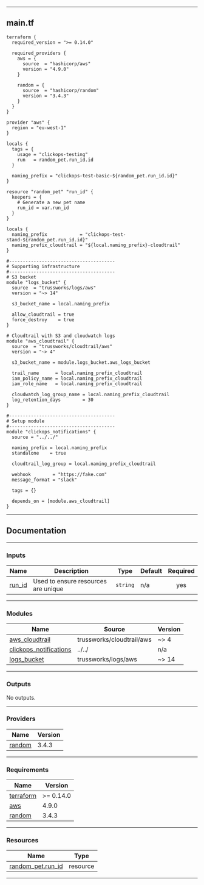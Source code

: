 <!-- BEGIN_TF_DOCS -->
----
## main.tf
```hcl
terraform {
  required_version = ">= 0.14.0"

  required_providers {
    aws = {
      source  = "hashicorp/aws"
      version = "4.9.0"
    }

    random = {
      source  = "hashicorp/random"
      version = "3.4.3"
    }
  }
}

provider "aws" {
  region = "eu-west-1"
}

locals {
  tags = {
    usage = "clickops-testing"
    run   = random_pet.run_id.id
  }

  naming_prefix = "clickops-test-basic-${random_pet.run_id.id}"
}

resource "random_pet" "run_id" {
  keepers = {
    # Generate a new pet name
    run_id = var.run_id
  }
}

locals {
  naming_prefix            = "clickops-test-stand-${random_pet.run_id.id}"
  naming_prefix_cloudtrail = "${local.naming_prefix}-cloudtrail"
}

#---------------------------------------
# Supporting infrastructure
#---------------------------------------
# S3 bucket
module "logs_bucket" {
  source  = "trussworks/logs/aws"
  version = "~> 14"

  s3_bucket_name = local.naming_prefix

  allow_cloudtrail = true
  force_destroy    = true
}

# Cloudtrail with S3 and cloudwatch logs
module "aws_cloudtrail" {
  source  = "trussworks/cloudtrail/aws"
  version = "~> 4"

  s3_bucket_name = module.logs_bucket.aws_logs_bucket

  trail_name      = local.naming_prefix_cloudtrail
  iam_policy_name = local.naming_prefix_cloudtrail
  iam_role_name   = local.naming_prefix_cloudtrail

  cloudwatch_log_group_name = local.naming_prefix_cloudtrail
  log_retention_days        = 30
}

#---------------------------------------
# Setup module
#---------------------------------------
module "clickops_notifications" {
  source = "../../"

  naming_prefix = local.naming_prefix
  standalone    = true

  cloudtrail_log_group = local.naming_prefix_cloudtrail

  webhook        = "https://fake.com"
  message_format = "slack"

  tags = {}

  depends_on = [module.aws_cloudtrail]
}
```
----

## Documentation

----
### Inputs

| Name | Description | Type | Default | Required |
|------|-------------|------|---------|:--------:|
| <a name="input_run_id"></a> [run\_id](#input\_run\_id) | Used to ensure resources are unique | `string` | n/a | yes |

----
### Modules

| Name | Source | Version |
|------|--------|---------|
| <a name="module_aws_cloudtrail"></a> [aws\_cloudtrail](#module\_aws\_cloudtrail) | trussworks/cloudtrail/aws | ~> 4 |
| <a name="module_clickops_notifications"></a> [clickops\_notifications](#module\_clickops\_notifications) | ../../ | n/a |
| <a name="module_logs_bucket"></a> [logs\_bucket](#module\_logs\_bucket) | trussworks/logs/aws | ~> 14 |

----
### Outputs

No outputs.

----
### Providers

| Name | Version |
|------|---------|
| <a name="provider_random"></a> [random](#provider\_random) | 3.4.3 |

----
### Requirements

| Name | Version |
|------|---------|
| <a name="requirement_terraform"></a> [terraform](#requirement\_terraform) | >= 0.14.0 |
| <a name="requirement_aws"></a> [aws](#requirement\_aws) | 4.9.0 |
| <a name="requirement_random"></a> [random](#requirement\_random) | 3.4.3 |

----
### Resources

| Name | Type |
|------|------|
| [random_pet.run_id](https://registry.terraform.io/providers/hashicorp/random/3.4.3/docs/resources/pet) | resource |

----
<!-- END_TF_DOCS -->

